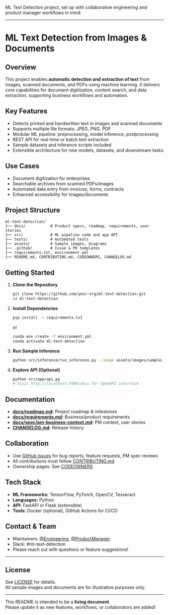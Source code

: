 ML Text Detection project, set up with collaborative engineering and product manager workflows in mind:

***

# ML Text Detection from Images & Documents

## Overview

This project enables **automatic detection and extraction of text** from images, scanned documents, and PDFs using machine learning. It delivers core capabilities for document digitization, content search, and data extraction, supporting business workflows and automation.

## Key Features

- Detects printed and handwritten text in images and scanned documents
- Supports multiple file formats: JPEG, PNG, PDF
- Modular ML pipeline: preprocessing, model inference, postprocessing
- REST API for real-time or batch text extraction
- Sample datasets and inference scripts included
- Extensible architecture for new models, datasets, and downstream tasks

## Use Cases

- Document digitization for enterprises
- Searchable archives from scanned PDFs/images
- Automated data entry from invoices, forms, contracts
- Enhanced accessibility for images/documents

## Project Structure

```
ml-text-detection/
├── docs/           # Product specs, roadmap, requirements, user stories
├── src/            # ML pipeline code and app API
├── tests/          # Automated tests
├── assets/         # Sample images, diagrams
├── .github/        # Issue & PR templates
├── requirements.txt, environment.yml
├── README.md, CONTRIBUTING.md, CODEOWNERS, CHANGELOG.md
```

## Getting Started

1. **Clone the Repository**
   ```bash
   git clone https://github.com/your-org/ml-text-detection.git
   cd ml-text-detection
   ```

2. **Install Dependencies**
   ```bash
   pip install -r requirements.txt
   ```
   or
   ```bash
   conda env create -f environment.yml
   conda activate ml-text-detection
   ```

3. **Run Sample Inference**
   ```bash
   python src/inference/run_inference.py --image assets/images/sample.png
   ```

4. **Explore API (Optional)**
   ```bash
   python src/app/api.py
   # Visit http://localhost:5000/docs for OpenAPI interface
   ```

## Documentation

- **[docs/roadmap.md](docs/roadmap.md):** Project roadmap & milestones  
- **[docs/requirements.md](docs/requirements.md):** Business/product requirements  
- **[docs/spec/pm-business-context.md](docs/spec/pm-business-context.md):** PM context, user stories  
- **[CHANGELOG.md](CHANGELOG.md):** Release history

## Collaboration

- Use [GitHub Issues](../../issues) for bug reports, feature requests, PM spec reviews
- All contributions must follow [CONTRIBUTING.md](CONTRIBUTING.md)
- Ownership pages: See [CODEOWNERS](CODEOWNERS)

## Tech Stack

- **ML Frameworks:** TensorFlow, PyTorch, OpenCV, Tesseract
- **Languages:** Python
- **API:** FastAPI or Flask (extensible)
- **Tools:** Docker (optional), GitHub Actions for CI/CD

## Contact & Team

- Maintainers: [@Engineering](#), [@ProductManager](#)
- Slack: #ml-text-detection  
- Please reach out with questions or feature suggestions!

***

## License

See [LICENSE](LICENSE) for details.  
All sample images and documents are for illustrative purposes only.

***

This README is intended to be a **living document**.  
Please update it as new features, workflows, or collaborators are added!